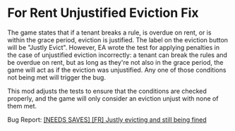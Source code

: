 # For Rent Unjustified Eviction Fix

The game states that if a tenant breaks a rule, is overdue on rent,
or is within the grace period, eviction is justified. The label on
the eviction button will be "Justly Evict". However, EA wrote the
test for applying penalties in the case of unjustified eviction
incorrectly: a tenant can break the rules and be overdue on rent,
but as long as they're not also in the grace period, the game
will act as if the eviction was unjustified. Any one of those
conditions not being met will trigger the bug.

This mod adjusts the tests to ensure that the conditions are
checked properly, and the game will only consider an eviction
unjust with none of them met.

Bug Report: [[NEEDS SAVES] [FR] Justly evicting and still being fined](https://answers.ea.com/t5/Bug-Reports/NEEDS-SAVES-FR-Justly-evicting-and-still-being-fined/td-p/13289586)
